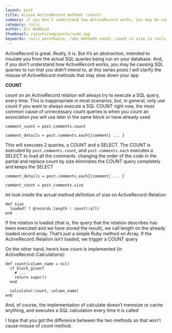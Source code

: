 ```yaml
---
layout: post
title: misuse ActiveRecord methods (count)
summary: if you don’t understand how ActiveRecord works, you may be causing SQL queries to run that you didn’t intend to
category: rails
author: Ali BaObaid
thumbnail: /assets/img/posts/code.jpg
keywords: rails perofmance, ruby methods count, count vs size in rails, rails, activerecord methods
---
```


ActiveRecord is great. Really, it is. But it’s an abstraction, intended to insulate you from the actual SQL queries being run on your database. And, if you don’t understand how ActiveRecord works, you may be causing SQL queries to run that you didn’t intend to, at this series posts I will clarify the misuse of ActiveRecord  methods that may slow down your app

**COUNT** 

count on an ActiveRecord relation will always try to execute a SQL query, every time. This is inappropriate in most scenarios, but, in general, only use count if you want to always execute a SQL COUNT right now, the most common cause of unnecessary count queries is when you count an association you will use later in the same block or have already used

```
comment_count = post.comments.count

comment_details = post.comments.each{|comment| ... }

```
This will executes 2 queries, a COUNT and a SELECT. The COUNT is executed by `post.comments.count`, and `post.comments.each` executes a SELECT to load all the comments. changing the order of the code in the partial and replace count by size eliminates the COUNT query completely and keeps the SELECT

```
comment_details = post.comments.each{|comment| ... }

comment_count = post.comments.size

```
let look inside the actual method definition of size on ActiveRecord::Relation

```
def size
  loaded? ? @records.length : count(:all)
end

```
If the relation is loaded (that is, the query that the relation describes has been executed and we have stored the result), we call length on the already loaded record array. That’s just a simple Ruby method on Array. If the ActiveRecord::Relation isn’t loaded, we trigger a COUNT query

On the other hand, here’s how count is implemented (in ActiveRecord::Calculations):

```
def count(column_name = nil)
  if block_given?
    # ...
    return super()
  end

  calculate(:count, column_name)
end

```
And, of course, the implementation of calculate doesn’t memoize or cache anything, and executes a SQL calculation every time it is called

I hope that you got the difference between the two methods so that won't cause misuse of count method.